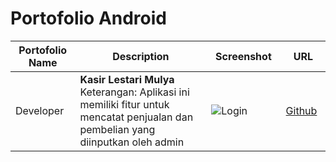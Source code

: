 # Portofolio Android
| Portofolio Name<img width=100/> | Description<img width=1500/>| Screenshot<img width=200/> | URL<img width=100/>|
| --- | --------------------------- | ----------- | - |
| Developer | **Kasir Lestari Mulya** <br/> Keterangan: Aplikasi ini memiliki fitur untuk mencatat penjualan dan pembelian yang diinputkan oleh admin | ![Login](https://github.com/asapdevelop/KasirLestariMulya/assets/52349950/710f0a41-a624-4269-8618-ba593d6e0bda) | [Github](https://github.com/asapdevelop/KasirLestariMulya) |
